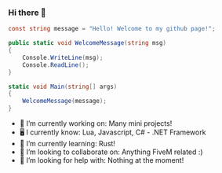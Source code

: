 ### Hi there 👋

<!--
**ExtrmHighC/ExtrmHighC** is a ✨ _special_ ✨ repository because its `README.md` (this file) appears on your GitHub profile.
-->

```csharp
const string message = "Hello! Welcome to my github page!";

public static void WelcomeMessage(string msg)
{
    Console.WriteLine(msg);
    Console.ReadLine(); 
}

static void Main(string[] args)
{
    WelcomeMessage(message); 
}
 ```
- 🔭 I’m currently working on: Many mini projects!
- 🖥️ I currently know: Lua, Javascript, C# - .NET Framework
- 🌱 I’m currently learning: Rust!  
- 👯 I’m looking to collaborate on: Anything FiveM related :) 
- 🤔 I’m looking for help with: Nothing at the moment!
